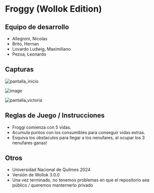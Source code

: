 # Froggy (Wollok Edition)

## Equipo de desarrollo

- Allegroni, Nicolas
- Brito, Hernan
- Lovardo Ludwig, Maximiliano
- Pezoa, Leonardo


## Capturas

![pantalla_inicio](https://github.com/obj1unq/2024s1-tp-grupal-juego-grupo-4-2/assets/163358653/a87859c6-e2e3-4c77-90c4-dbb7d7c5ab8f)


![image](https://github.com/obj1unq/2024s1-tp-grupal-juego-grupo-4-2/assets/163358653/50a05e2b-ff12-49b6-b99d-ec66c1f93ec8)


![pantalla_victoria](https://github.com/obj1unq/2024s1-tp-grupal-juego-grupo-4-2/assets/163358653/2899572e-0821-419a-9129-3d5660fd0d73)


## Reglas de Juego / Instrucciones

- Froggi comienza con 5 vidas.
- Acumula puntos con los consumibles para conseguir vidas extras.
- Esquiva los obstaculos para llegar a los nenufares, al ocupar los 3 nenufares ganas!


## Otros

- Universidad Nacional de Quilmes 2024
- Versión de Wollok 3.0.0
- Una vez terminado, no tenemos problemas en que el repositorio sea público / queremos manternerlo privado
